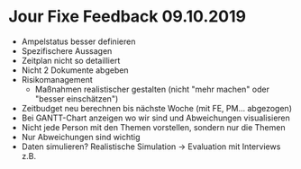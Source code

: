 # Jour Fixe Feedback 09.10.2019

- Ampelstatus besser definieren 
- Spezifischere Aussagen
- Zeitplan nicht so detailliert
- Nicht 2 Dokumente abgeben
- Risikomanagement 
  - Maßnahmen realistischer gestalten (nicht "mehr machen" oder "besser einschätzen")
- Zeitbudget neu berechnen bis nächste Woche (mit FE, PM... abgezogen)
- Bei GANTT-Chart anzeigen wo wir sind und Abweichungen visualisieren
- Nicht jede Person mit den Themen vorstellen, sondern nur die Themen 
- Nur Abweichungen sind wichtig
- Daten simulieren? Realistische Simulation -> Evaluation mit Interviews z.B.
